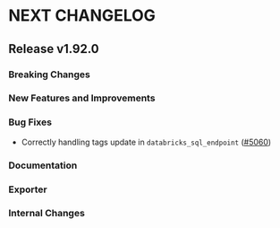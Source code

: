 # NEXT CHANGELOG

## Release v1.92.0

### Breaking Changes

### New Features and Improvements

### Bug Fixes

* Correctly handling tags update in `databricks_sql_endpoint` ([#5060](https://github.com/databricks/terraform-provider-databricks/pull/5060))

### Documentation

### Exporter

### Internal Changes
